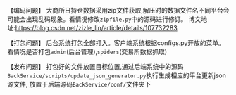 【编码问题】
    大商所日持仓数据采用zip文件获取,解压时的数据文件名不同平台会可能会出现乱码现象。看情况修改`zipfile.py`中的源码进行修订。
    博文地址:https://blog.csdn.net/zizle_lin/article/details/107732283

【打包问题】
    后台系统打包全部打入。客户端系统根据configs.py开放的菜单。看情况是否打包`admin`(后台管理),`spiders`(交易所数据抓取)

【发布问题】
    打包好的文件放置目标位置,通过后端系统中的源码`BackService/scripts/update_json_generator.py`执行生成相应的平台更新json源文件,
    放置于后端源码`BackService/conf/`文件夹下